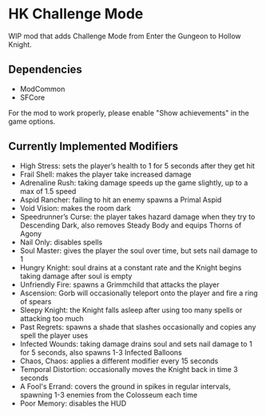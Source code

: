 # HK Challenge Mode

WIP mod that adds Challenge Mode from Enter the Gungeon to Hollow Knight.

## Dependencies
- ModCommon
- SFCore

For the mod to work properly, please enable "Show achievements" in the game options.

## Currently Implemented Modifiers
- High Stress: sets the player’s health to 1 for 5 seconds after they get hit
- Frail Shell: makes the player take increased damage
- Adrenaline Rush: taking damage speeds up the game slightly, up to a max of 1.5 speed
- Aspid Rancher: failing to hit an enemy spawns a Primal Aspid
- Void Vision: makes the room dark
- Speedrunner’s Curse: the player takes hazard damage when they try to Descending Dark, also removes Steady Body and equips Thorns of Agony
- Nail Only: disables spells
- Soul Master: gives the player the soul over time, but sets nail damage to 1
- Hungry Knight: soul drains at a constant rate and the Knight begins taking damage after soul is empty
- Unfriendly Fire: spawns a Grimmchild that attacks the player
- Ascension: Gorb will occasionally teleport onto the player and fire a ring of spears
- Sleepy Knight: the Knight falls asleep after using too many spells or attacking too much
- Past Regrets: spawns a shade that slashes occasionally and copies any spell the player uses
- Infected Wounds: taking damage drains soul and sets nail damage to 1 for 5 seconds, also spawns 1-3 Infected Balloons
- Chaos, Chaos: applies a different modifier every 15 seconds
- Temporal Distortion: occasionally moves the Knight back in time 3 seconds
- A Fool's Errand: covers the ground in spikes in regular intervals, spawning 1-3 enemies from the Colosseum each time
- Poor Memory: disables the HUD